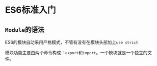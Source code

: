 # ES6标准入门

## `Module`的语法

ES6的模块自动采用严格模式，不管有没有在模块头部加上`use strict`

模块功能主要由两个命令构成：`export`和`import`。一个模块就是一个独立的文件。